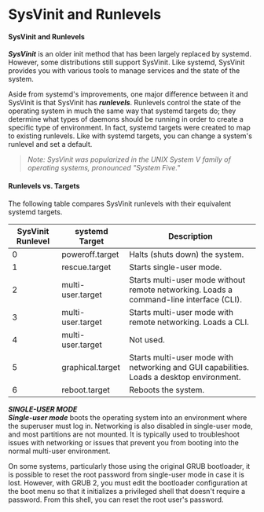 # SysVinit and Runlevels

#### SysVinit and Runlevels

**_SysVinit_** is an older init method that has been largely replaced by systemd. However, some distributions still support SysVinit. Like systemd, SysVinit provides you with various tools to manage services and the state of the system.

Aside from systemd's improvements, one major difference between it and SysVinit is that SysVinit has **_runlevels_**. Runlevels control the state of the operating system in much the same way that systemd targets do; they determine what types of daemons should be running in order to create a specific type of environment. In fact, systemd targets were created to map to existing runlevels. Like with systemd targets, you can change a system's runlevel and set a default.

> _Note: SysVinit was popularized in the UNIX System V family of operating systems, pronounced "System Five."_

#### Runlevels vs. Targets

The following table compares SysVinit runlevels with their equivalent systemd targets.

SysVinit Runlevel | systemd Target | Description
----- | ------- | -----
0 | poweroff.target | Halts (shuts down) the system.
1 | rescue.target | Starts single-user mode.
2 | multi-user.target | Starts multi-user mode without remote networking. Loads a command-line interface (CLI). 
3 | multi-user.target | Starts multi-user mode with remote networking. Loads a CLI.
4 | multi-user.target | Not used.
5 | graphical.target | Starts multi-user mode with networking and GUI capabilities. Loads a desktop environment.
6 | reboot.target | Reboots the system.

  

**_SINGLE-USER MODE_**  
**_Single-user mode_** boots the operating system into an environment where the superuser must log in. Networking is also disabled in single-user mode, and most partitions are not mounted. It is typically used to troubleshoot issues with networking or issues that prevent you from booting into the normal multi-user environment.

On some systems, particularly those using the original GRUB bootloader, it is possible to reset the root password from single-user mode in case it is lost. However, with GRUB 2, you must edit the bootloader configuration at the boot menu so that it initializes a privileged shell that doesn't require a password. From this shell, you can reset the root user's password.